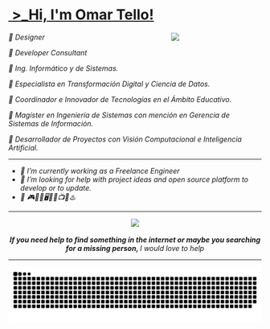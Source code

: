 <h1> 
 <a href="https://github.com/Omar-Tello"><img src = "" width = "10px" alt = ""> >_Hi, I'm Omar Tello!  </a>
<! -- en proceso href https://omar-tello.github.io/developerOmartello --> 
</h1>

<img align='right' src="https://media.giphy.com/media/VgCDAzcKvsR6OM0uWg/giphy.gif" width="180">

<p align='left'><em>🍵 Designer </p>
<p align='left'><em>🍵 Developer Consultant </p>
<p align='left'><em>🍵 Ing. Informático y de Sistemas. </p>
<p align='left'><em>🍵 Especialista en Transformación Digital y Ciencia de Datos. </p>
<p align='left'><em>🍵 Coordinador e Innovador de Tecnologías en el Ámbito Educativo. </p>
<p align='left'><em>🍵 Magíster en Ingeniería de Sistemas con mención en Gerencia de Sistemas de Información. </p>
<p align='left'><em>🍵 Desarrollador de Proyectos con Visión Computacional e Inteligencia Artificial. </p>

--------------------

- 🔭 I’m currently working as a Freelance Engineer
- 📰 I’m looking for help with project ideas and open source platform to develop or to update.
- 💼 🎮👾🎲🖥️📡📂📺📱♨️
--------------------
<p align="center">
 <img src="https://media.giphy.com/media/mGcNjsfWAjY5AEZNw6/giphy.gif" width="90"></center>
</p>
  
<p align='center'>
<em>
<b>If you need help to find something in the internet or maybe you searching for a missing person,
</b> I would love to help 
</em>
</p>

--------------------  
<p align="center">
  <img src="https://raw.githubusercontent.com/platane/snk/output/github-contribution-grid-snake-dark.svg" alt="snake"></center>
</p>




